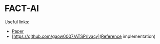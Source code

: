 # FACT-AI

Useful links:

- [Paper](https://arxiv.org/abs/2011.12505)
- [https://github.com/gaow0007/ATSPrivacy](Reference implementation)
